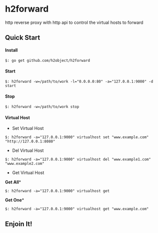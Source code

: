 # h2forward
http reverse proxy with http api to control the virtual hosts to forward

## Quick Start

#### Install

````
$: go get github.com/h2object/h2forward

````

#### Start

````
$: h2forward -w=/path/to/work -l="0.0.0.0:80" -a="127.0.0.1:9000" -d start
````

#### Stop

````
$: h2forward -w=/path/to/work stop
````

#### Virtual Host

-	Set Virtual Host

````
$: h2forward -a="127.0.0.1:9000" virtualhost set "www.example.com" "http://127.0.0.1:8080"
````

-	Del Virtual Host

````
$: h2forward -a="127.0.0.1:9000" virtualhost del "www.example1.com" "www.example2.com" 
````

-	Get Virtual Host

**Get All***

````
$: h2forward -a="127.0.0.1:9000" virtualhost get 
````

**Get One***

````
$: h2forward -a="127.0.0.1:9000" virtualhost get "www.example.com"
````

## Enjoin It!
